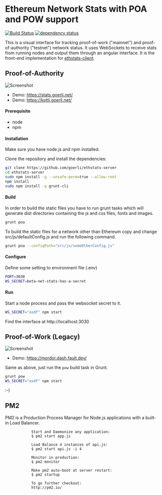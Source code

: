 Ethereum Network Stats with POA and POW support
===============================================
[![Build Status][travis-image]][travis-url] [![dependency status][dep-image]][dep-url]

This is a visual interface for tracking proof-of-work ("mainnet") and proof-of-authority ("testnet") network status. It uses WebSockets to receive stats from running nodes and output them through an angular interface. It is the front-end implementation for [ethstats-client](https://github.com/goerli/ethstats-client).

## Proof-of-Authority
![Screenshot](src/images/screenshot-poa.png "Screenshot POA")

* Demo: https://stats.goerli.net/
* Demo: https://kotti.goerli.net/

#### Prerequisite
* node
* npm

#### Installation
Make sure you have node.js and npm installed.

Clone the repository and install the dependencies:

```bash
git clone https://github.com/goerli/ethstats-server
cd ethstats-server
sudo npm install -g --unsafe-perm=true --allow-root
npm install
sudo npm install -g grunt-cli
```

#### Build
In order to build the static files you have to run grunt tasks which will generate dist directories containing the js and css files, fonts and images.

```bash
grunt poa
```

To build the static files for a network other than Ethereum copy and change src/js/defaultConfig.js and run the following command.

```bash
grunt poa --configPath="src/js/someOtherConfig.js"
```
#### Configure
Define some setting to environment file (.env)

```bash
PORT=3030
WS_SECRET=beta-net-stats-has-a-secret
```


#### Run
Start a node process and pass the websocket secret to it.

```bash
WS_SECRET="asdf" npm start
```
Find the interface at http://localhost:3030

## Proof-of-Work (Legacy)

![Screenshot](src/images/screenshot-pow.png "Screenshot POW")

* Demo: https://mordor.dash.fault.dev/

Same as above, just run the `pow` build task in Grunt.

```bash
grunt pow
WS_SECRET="asdf" npm start
```

:-)

[travis-image]: https://travis-ci.org/goerli/ethstats-server.svg
[travis-url]: https://travis-ci.org/goerli/ethstats-server
[dep-image]: https://david-dm.org/goerli/ethstats-server.svg
[dep-url]: https://david-dm.org/goerli/ethstats-server

## PM2
PM2 is a Production Process Manager for Node.js applications  with a built-in Load Balancer.

                Start and Daemonize any application:
                $ pm2 start app.js

                Load Balance 4 instances of api.js:
                $ pm2 start api.js -i 4

                Monitor in production:
                $ pm2 monitor

                Make pm2 auto-boot at server restart:
                $ pm2 startup

                To go further checkout:
                http://pm2.io/


